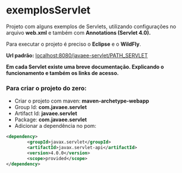 # exemplosServlet

Projeto com alguns exemplos de Servlets, utilizando configurações no arquivo **web.xml** e também com **Annotations (Servlet 4.0).**

Para executar o projeto é preciso o **Eclipse** e o **WildFly**.

**Url padrão:** [localhost:8080/javaee-servlet/PATH_SERVLET](localhost:8080/javaee-servlet "localhost:8080/javaee-servlet")

**Em cada Servlet existe uma breve documentação. Explicando o funcionamento e também os links de acesso.**

### Para criar o projeto do zero:

- Criar o projeto com maven: **maven-archetype-webapp**
- Group Id: **com.javaee.servlet**
- Artifact Id:  **javaee.servlet**
- Package: **com.javaee.servlet**
- Adicionar a dependência no pom:

````xml
<dependency>
		<groupId>javax.servlet</groupId>
		<artifactId>javax.servlet-api</artifactId>
		<version>4.0.0</version>
		<scope>provided</scope>
</dependency>
````
